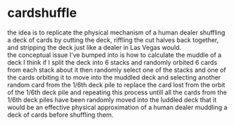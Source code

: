 # cardshuffle
the idea is to replicate the physical mechanism of a human dealer shuffling a deck of cards
by cutting the deck, riffling the cut halves back together, and stripping the deck
just like a dealer in Las Vegas would.  
the conceptual issue I've bumped into is how to calculate the muddle of a deck
I think if I split the deck into 6 stacks and randomly orbited 6 cards from each stack about it
then randomly select one of the stacks and one of the cards orbiting it to move into the muddled deck
and selecting another random card from the 1/6th deck pile to replace the card lost from the orbit of the 1/6th deck pile
and repeating this process untill all the cards from the 1/6th deck piles have been randomly moved into the luddled deck
that it would be an effective physical approximation of a human dealer muddling a deck of cards before shuffling them.
